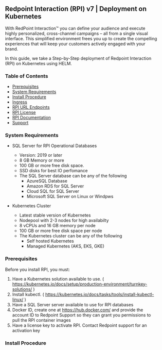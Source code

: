 ## Redpoint Interaction (RPI) v7 | Deployment on Kubernetes
With RedPoint Interaction™ you can define your audience and execute highly personalized, cross-channel campaigns – all from a single visual interface. This simplified environment frees you up to create the compelling experiences that will keep your customers actively engaged with your brand.

In this guide, we take a Step-by-Step deployment of Redpoint Interaction (RPI) on Kubernetes using HELM.

### Table of Contents
- [Prerequisites ](#prerequisites)
- [System Requirements ](#system-requirements)
- [Install Procedure ](#install-procedure)
- [Ingress ](#ingress)
- [RPI URL Endpoints ](#rpi-url-endpoints)
- [RPI License](#install-license)
- [RPI Documentation](#rpi-documentation)
- [Support](#support)

### System Requirements

- SQL Server for RPI Operational Databases
    - Version: 2019 or later
    - 8 GB Memory or more
    - 100 GB or more free disk space.
    - SSD disks for best IO perfomance
    - The SQL Server database can be any of the following
       - AzureSQL Database
       - Amazon RDS for SQL Server
       - Cloud SQL for SQL Server 
       - Microsoft SQL Server on Linux or Windpws

- Kubernetes Cluster
    - Latest stable version of Kubernetes
    - Nodepool with 2-3 nodes for high availabilty
    - 8 vCPUs and 16 GB memory per node
    - 100 GB or more free disk space per node
    - The Kubernetes cluster can be any of the following
       - Self hosted Kubernetes
       - Managed Kubernetes (AKS, EKS, GKE)
    
### Prerequisites

Before you install RPI, you must:

1. Have a Kubernetes solution available to use. ( https://kubernetes.io/docs/setup/production-environment/turnkey-solutions/ )
2. Install kubectl. ( https://kubernetes.io/docs/tasks/tools/install-kubectl-linux/ )
3. Have a SQL Server server available to use for RPI databases
4. Docker ID, create one at https://hub.docker.com/ and provide the account ID to Redpoint Support so they can grant you permissions to pull the RPI container images
5. Have a license key to activate RPI. Contact Redpoint support for an activation key

### Install Procedure